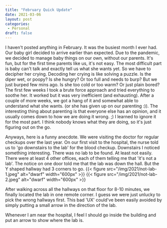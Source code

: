 ```yaml
---
title: "February Quick Update"
date: 2021-03-06
layout: post
categories:
 - Personal
draft: false
---
```

I haven't posted anything in February. It was the busiest month I ever had. Our baby girl decided to arrive earlier than expected. Due to the pandemic, we decided to manage baby things on our own, without our parents. It's fun, but for the first time parents like us, it's not easy. The most difficult part is baby can't talk and exactly tell us what she wants yet. So we have to decipher her crying. Decoding her crying is like solving a puzzle. Is the diper wet, or poopy? Is she hungry? Or too full and needs to burp? But we just burped few mins ago. Is she too cold or too warm? Or just plain bored? The first few weeks I took a brute force approach and tried everything to soothe her. It worked but it was very inefficient (and exhausting). After a couple of more weeks, we got a hang of it and somewhat able to understand what she wants. (or she has given up on our parenting :)). The interesting thing about parenting is that everyone else has an opinion, and it usually comes down to how we are doing it wrong. ;) I learned to ignore it for the most part. I think nobody knows what they are doing, so it's just figuring out on the go. 

Anyways, here is a funny anecdote. We were visiting the doctor for regular checkups over the last year. On our first visit to the hospital, the nurse told us to 'go downstairs to the lab' for the blood checkup. Downstairs I noticed something interesting. There was no lab to be found. At least not easily. There were at least 4 other offices, each of them telling me that 'it's not a lab'. The notice on one door told me that the lab was down the hall. But the Y shaped hallway had 3 corners to go.
{{< figure src="/img/2021/not-lab-1.jpeg" alt="dwarf" width="600px" >}}
{{< figure src="/img/2021/not-lab-2.jpeg" alt="dwarf" width="600px" >}}

After walking across all the hallways on that floor for 8-10 minutes, we finally located the lab in one remote corner. I guess we were just unlucky to pick the wrong hallways first. This bad 'UX' could've been easily avoided by simply putting a small arrow in the direction of the lab. 

Whenever I am near the hospital, I feel I should go inside the building and put an arrow to show where the lab is. 



